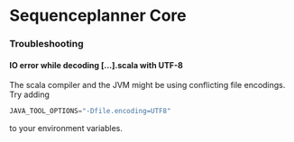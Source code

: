 # Sequenceplanner Core

### Troubleshooting
#### IO error while decoding [...].scala with UTF-8
The scala compiler and the JVM might be using conflicting file encodings. Try adding
```scala
JAVA_TOOL_OPTIONS="-Dfile.encoding=UTF8"
```
to your environment variables.
